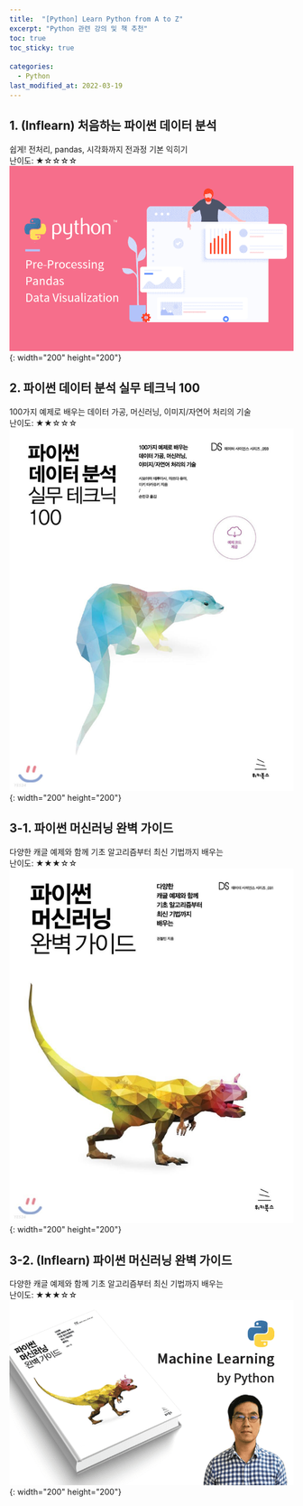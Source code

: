 ```yaml
---
title:  "[Python] Learn Python from A to Z"
excerpt: "Python 관련 강의 및 책 추천"
toc: true
toc_sticky: true

categories:
  - Python
last_modified_at: 2022-03-19
---
```


## 1. (Inflearn) 처음하는 파이썬 데이터 분석 
  쉽게! 전처리, pandas, 시각화까지 전과정 기본 익히기 <br>
  난이도: ★☆☆☆☆ <br>
  ![python_lec1](/img/python_lec1.png){: width="200" height="200"} 
  <br>

## 2. 파이썬 데이터 분석 실무 테크닉 100
  100가지 예제로 배우는 데이터 가공, 머신러닝, 이미지/자연어 처리의 기술 <br>
  난이도: ★★☆☆☆ <br>
  ![pyda100](/img/book1.jpg){: width="200" height="200"} 
  <br>
 
## 3-1. 파이썬 머신러닝 완벽 가이드
  다양한 캐글 예제와 함께 기초 알고리즘부터 최신 기법까지 배우는 <br>
  난이도: ★★★☆☆ <br>
  ![pymldg](/img/book2.jpg){: width="200" height="200"}
  <br>
 
## 3-2. (Inflearn) 파이썬 머신러닝 완벽 가이드
  다양한 캐글 예제와 함께 기초 알고리즘부터 최신 기법까지 배우는 <br>
  난이도: ★★★☆☆ <br>
  ![python_lec2](/img/python_lec2.png){: width="200" height="200"}
  <br>